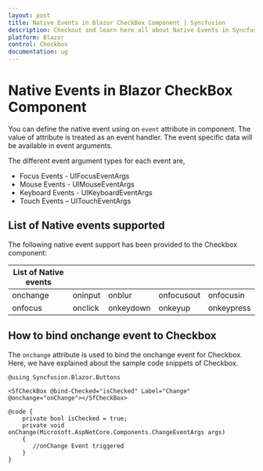 ```yaml
---
layout: post
title: Native Events in Blazor CheckBox Component | Syncfusion
description: Checkout and learn here all about Native Events in Syncfusion Blazor CheckBox component and much more.
platform: Blazor
control: Checkbox
documentation: ug
---
```


# Native Events in Blazor CheckBox Component

You can define the native event using on `event` attribute in component. The value of attribute is treated as an event handler. The event specific data will be available in event arguments.

The different event argument types for each event are,

* Focus Events - UIFocusEventArgs
* Mouse Events - UIMouseEventArgs
* Keyboard Events - UIKeyboardEventArgs
* Touch Events – UITouchEventArgs

## List of Native events supported

The following native event support has been provided to the Checkbox component:

| List of Native events |  |  | | |
| --- | --- | --- | --- | --- |
| onchange | oninput | onblur | onfocusout | onfocusin |
|onfocus|onclick|onkeydown|onkeyup|onkeypress|

## How to bind onchange event to Checkbox

The `onchange` attribute is used to bind the onchange event for Checkbox. Here, we have explained about the sample code snippets of Checkbox.

```cshtml
@using Syncfusion.Blazor.Buttons

<SfCheckBox @bind-Checked="isChecked" Label="Change" @onchange="onChange"></SfCheckBox>

@code {
    private bool isChecked = true;
    private void onChange(Microsoft.AspNetCore.Components.ChangeEventArgs args)
    {
       //onChange Event triggered
    }
}
```